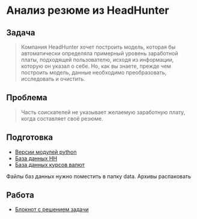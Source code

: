 # Анализ резюме из HeadHunter

## Задача
> Компания HeadHunter хочет построить модель, которая бы автоматически определяла примерный уровень заработной платы, подходящей пользователю, исходя из информации, которую он указал о себе. Но, как вы знаете, прежде чем построить модель, данные необходимо преобразовать, исследовать и очистить.

## Проблема
> Часть соискателей не указывает желаемую заработную плату, когда составляет своё резюме.

## Подготовка
- [Версии модулей python](../../requirements.txt)
- [База данных HH](https://drive.usercontent.google.com/download?id=1Kb78mAWYKcYlellTGhIjPI-bCcKbGuTn&export=download&authuser=0&confirm=t&uuid=879cedbb-27e6-41b3-a658-738e527571fe&at=AENtkXaDQv74Ii0yJRi0ZmkFTv7M%3A1730718888188)
- [База данных курсов валют](https://lms-cdn.skillfactory.ru/assets/courseware/v1/15abf80f45a2f3e93c3274101b451c67/asset-v1:SkillFactory+DSPRMGU+2023_FEB+type@asset+block/ExchangeRates.zip)

Файлы баз данных нужно поместить в папку data. Архивы распаковать

## Работа
- [Блокнот с решением задачи](<Задание 1. Проект 1 (PJ-01).ipynb>)
